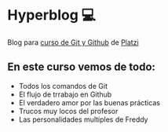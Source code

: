 # Hyperblog 💻
Blog para [curso de Git y Github](https://platzi.com/cursos/git-github/ " curso de Git y Github") de [Platzi](https://platzi.com/ "Platzi")

## En este curso vemos de todo:
* Todos los comandos de Git
* El flujo de trrabajo en Github
* El verdadero amor por las buenas prácticas
* Trucos muy locos del profesor
* Las personalidades multiples de Freddy
